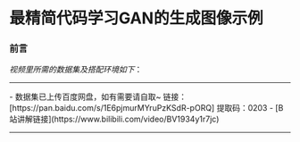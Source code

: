 # 最精简代码学习GAN的生成图像示例

### 前言

*视频里所需的数据集及搭配环境如下*：
<hr />
- 数据集已上传百度网盘，如有需要请自取~
链接：[https://pan.baidu.com/s/1E6pjmurMYruPzKSdR-pORQ] 
提取码：0203
- [B站讲解链接](https://www.bilibili.com/video/BV1934y1r7jc)
<hr />

